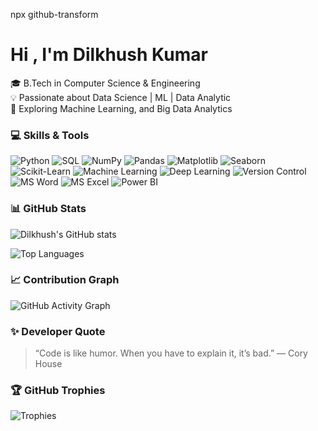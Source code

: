 npx github-transform
# Hi , I'm Dilkhush Kumar
🎓 B.Tech in Computer Science & Engineering  
💡 Passionate about Data Science | ML | Data Analytic  
🚀 Exploring Machine Learning, and Big Data Analytics  
### 💻 Skills & Tools

![Python](https://img.shields.io/badge/Python-3776AB?style=for-the-badge&logo=python&logoColor=white)
![SQL](https://img.shields.io/badge/SQL-003B57?style=for-the-badge&logo=postgresql&logoColor=white)
![NumPy](https://img.shields.io/badge/NumPy-013243?style=for-the-badge&logo=numpy&logoColor=white)
![Pandas](https://img.shields.io/badge/Pandas-150458?style=for-the-badge&logo=pandas&logoColor=white)
![Matplotlib](https://img.shields.io/badge/Matplotlib-11557C?style=for-the-badge&logo=plotly&logoColor=white)
![Seaborn](https://img.shields.io/badge/Seaborn-009688?style=for-the-badge&logo=seaborn&logoColor=white)
![Scikit-Learn](https://img.shields.io/badge/Scikit--Learn-F7931E?style=for-the-badge&logo=scikit-learn&logoColor=white)
![Machine Learning](https://img.shields.io/badge/Machine%20Learning-102230?style=for-the-badge&logo=tensorflow&logoColor=orange)
![Deep Learning](https://img.shields.io/badge/Deep%20Learning-FF6F00?style=for-the-badge&logo=keras&logoColor=white)
![Version Control](https://img.shields.io/badge/Version%20Control-Git-F05032?style=for-the-badge&logo=git&logoColor=white)
![MS Word](https://img.shields.io/badge/MS%20Word-2B579A?style=for-the-badge&logo=microsoft-word&logoColor=white)
![MS Excel](https://img.shields.io/badge/MS%20Excel-217346?style=for-the-badge&logo=microsoft-excel&logoColor=white)
![Power BI](https://img.shields.io/badge/Power%20BI-F2C811?style=for-the-badge&logo=power-bi&logoColor=black)


### 📊 GitHub Stats

![Dilkhush's GitHub stats](https://github-readme-stats.vercel.app/api?username=DilkhushKumar&show_icons=true&theme=radical)

![Top Languages](https://github-readme-stats.vercel.app/api/top-langs/?username=DilkhushKumar&layout=compact&theme=tokyonight)


### 📈 Contribution Graph
![GitHub Activity Graph](https://github-transform.vercel.app/activity-graph?username=DilkhushKumar&theme=github)

### ✨ Developer Quote
> “Code is like humor. When you have to explain it, it’s bad.” — Cory House

### 🏆 GitHub Trophies
![Trophies](https://github-transform.vercel.app/api/trophies?username=DilkhushKumar&theme=dracula)


